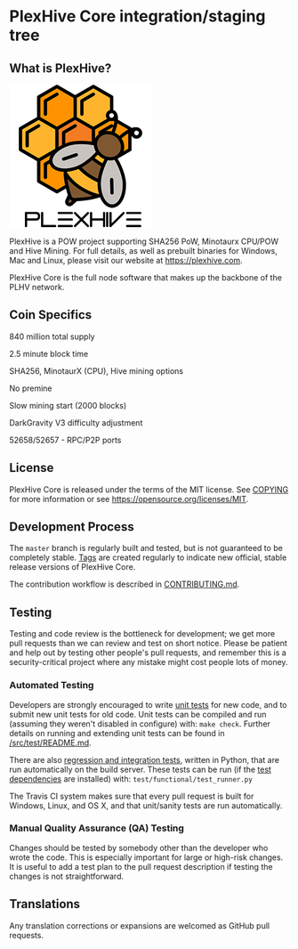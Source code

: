 PlexHive Core integration/staging tree
===========================================

What is PlexHive?
----------------------

![](./src/qt/res/icons/presentationlogo-fade.png)

PlexHive is a POW project supporting SHA256 PoW, Minotaurx CPU/POW and Hive Mining. For full details, as well as prebuilt binaries for Windows, Mac and Linux, please visit our website at https://plexhive.com.

PlexHive Core is the full node software that makes up the backbone of the PLHV network.

Coin Specifics
----------------------
840 million total supply

2.5 minute block time

SHA256, MinotaurX (CPU), Hive mining options

No premine

Slow mining start (2000 blocks)

DarkGravity V3 difficulty adjustment

52658/52657 - RPC/P2P ports



License
-------

PlexHive Core is released under the terms of the MIT license. See [COPYING](COPYING) for more
information or see https://opensource.org/licenses/MIT.

Development Process
-------------------

The `master` branch is regularly built and tested, but is not guaranteed to be
completely stable. [Tags](https://github.com/plexhive/plexhive/tags) are created
regularly to indicate new official, stable release versions of PlexHive Core.

The contribution workflow is described in [CONTRIBUTING.md](CONTRIBUTING.md).


Testing
-------

Testing and code review is the bottleneck for development; we get more pull
requests than we can review and test on short notice. Please be patient and help out by testing
other people's pull requests, and remember this is a security-critical project where any mistake might cost people
lots of money.

### Automated Testing

Developers are strongly encouraged to write [unit tests](src/test/README.md) for new code, and to
submit new unit tests for old code. Unit tests can be compiled and run
(assuming they weren't disabled in configure) with: `make check`. Further details on running
and extending unit tests can be found in [/src/test/README.md](/src/test/README.md).

There are also [regression and integration tests](/test), written
in Python, that are run automatically on the build server.
These tests can be run (if the [test dependencies](/test) are installed) with: `test/functional/test_runner.py`

The Travis CI system makes sure that every pull request is built for Windows, Linux, and OS X, and that unit/sanity tests are run automatically.

### Manual Quality Assurance (QA) Testing

Changes should be tested by somebody other than the developer who wrote the
code. This is especially important for large or high-risk changes. It is useful
to add a test plan to the pull request description if testing the changes is
not straightforward.

Translations
------------

Any translation corrections or expansions are welcomed as GitHub pull requests.
